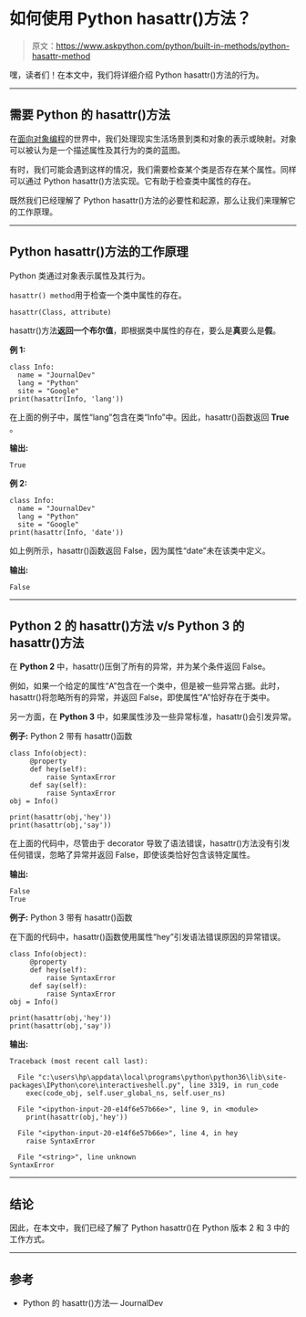 # 如何使用 Python hasattr()方法？

> 原文：<https://www.askpython.com/python/built-in-methods/python-hasattr-method>

嘿，读者们！在本文中，我们将详细介绍 Python hasattr()方法的行为。

* * *

## 需要 Python 的 hasattr()方法

在[面向对象编程](https://www.askpython.com/python/oops/object-oriented-programming-python)的世界中，我们处理现实生活场景到类和对象的表示或映射。对象可以被认为是一个描述属性及其行为的类的蓝图。

有时，我们可能会遇到这样的情况，我们需要检查某个类是否存在某个属性。同样可以通过 Python hasattr()方法实现。它有助于检查类中属性的存在。

既然我们已经理解了 Python hasattr()方法的必要性和起源，那么让我们来理解它的工作原理。

* * *

## Python hasattr()方法的工作原理

Python 类通过对象表示属性及其行为。

`hasattr() method`用于检查一个类中属性的存在。

```
hasattr(Class, attribute)

```

hasattr()方法**返回一个布尔值**，即根据类中属性的存在，要么是**真**要么是**假**。

**例 1:**

```
class Info:
  name = "JournalDev"
  lang = "Python"
  site = "Google"
print(hasattr(Info, 'lang'))

```

在上面的例子中，属性“lang”包含在类“Info”中。因此，hasattr()函数返回 **True** 。

**输出:**

```
True

```

**例 2:**

```
class Info:
  name = "JournalDev"
  lang = "Python"
  site = "Google"
print(hasattr(Info, 'date'))

```

如上例所示，hasattr()函数返回 False，因为属性“date”未在该类中定义。

**输出:**

```
False

```

* * *

## Python 2 的 hasattr()方法 v/s Python 3 的 hasattr()方法

在 **Python 2** 中，hasattr()压倒了所有的异常，并为某个条件返回 False。

例如，如果一个给定的属性“A”包含在一个类中，但是被一些异常占据。此时，hasattr()将忽略所有的异常，并返回 False，即使属性“A”恰好存在于类中。

另一方面，在 **Python 3** 中，如果属性涉及一些异常标准，hasattr()会引发异常。

**例子:** Python 2 带有 hasattr()函数

```
class Info(object):
     @property
     def hey(self):
         raise SyntaxError
     def say(self):
         raise SyntaxError
obj = Info()

print(hasattr(obj,'hey'))
print(hasattr(obj,'say'))

```

在上面的代码中，尽管由于 decorator 导致了语法错误，hasattr()方法没有引发任何错误，忽略了异常并返回 False，即使该类恰好包含该特定属性。

**输出:**

```
False
True

```

**例子:** Python 3 带有 hasattr()函数

在下面的代码中，hasattr()函数使用属性“hey”引发语法错误原因的异常错误。

```
class Info(object):
     @property
     def hey(self):
         raise SyntaxError
     def say(self):
         raise SyntaxError
obj = Info()

print(hasattr(obj,'hey'))
print(hasattr(obj,'say'))

```

**输出:**

```
Traceback (most recent call last):

  File "c:\users\hp\appdata\local\programs\python\python36\lib\site-packages\IPython\core\interactiveshell.py", line 3319, in run_code
    exec(code_obj, self.user_global_ns, self.user_ns)

  File "<ipython-input-20-e14f6e57b66e>", line 9, in <module>
    print(hasattr(obj,'hey'))

  File "<ipython-input-20-e14f6e57b66e>", line 4, in hey
    raise SyntaxError

  File "<string>", line unknown
SyntaxError

```

* * *

## 结论

因此，在本文中，我们已经了解了 Python hasattr()在 Python 版本 2 和 3 中的工作方式。

* * *

## 参考

*   Python 的 hasattr()方法— JournalDev